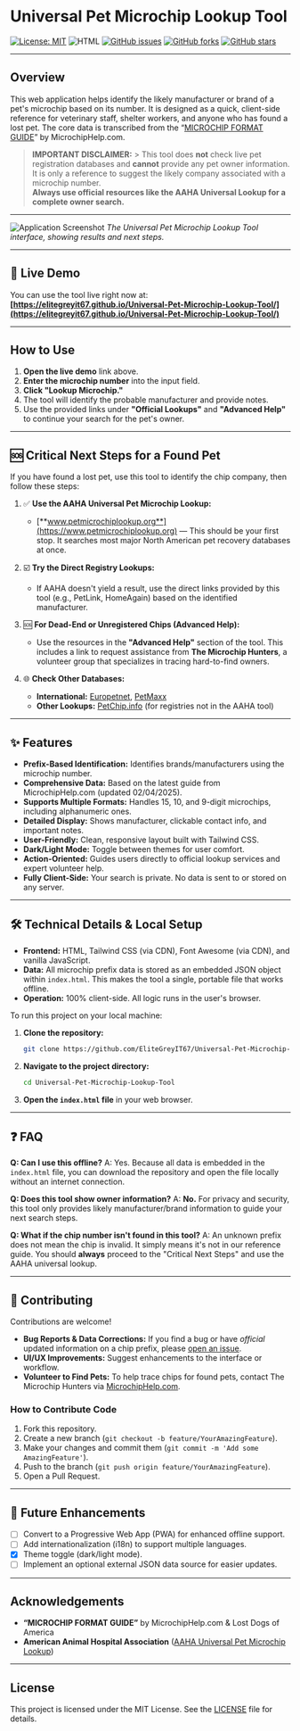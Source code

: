 # Universal Pet Microchip Lookup Tool

[![License: MIT](https://img.shields.io/badge/License-MIT-yellow.svg)](https://opensource.org/licenses/MIT)
![HTML](https://img.shields.io/badge/language-HTML-blue)
[![GitHub issues](https://img.shields.io/github/issues/EliteGreyIT67/Universal-Pet-Microchip-Lookup-Tool)](https://github.com/EliteGreyIT67/Universal-Pet-Microchip-Lookup-Tool/issues)
[![GitHub forks](https://img.shields.io/github/forks/EliteGreyIT67/Universal-Pet-Microchip-Lookup-Tool)](https://github.com/EliteGreyIT67/Universal-Pet-Microchip-Lookup-Tool/network)
[![GitHub stars](https://img.shields.io/github/stars/EliteGreyIT67/Universal-Pet-Microchip-Lookup-Tool)](https://github.com/EliteGreyIT67/Universal-Pet-Microchip-Lookup-Tool/stargazers)

---

## Overview

This web application helps identify the likely manufacturer or brand of a pet's microchip based on its number. It is designed as a quick, client-side reference for veterinary staff, shelter workers, and anyone who has found a lost pet. The core data is transcribed from the “[MICROCHIP FORMAT GUIDE](https://www.microchiphelp.com/uploads/9/9/7/3/9973230/format_03-29-2025.pdf)” by MicrochipHelp.com.

> **IMPORTANT DISCLAIMER:** > This tool does **not** check live pet registration databases and **cannot** provide any pet owner information. It is only a reference to suggest the likely company associated with a microchip number.  
> **Always use official resources like the AAHA Universal Lookup for a complete owner search.**

---

![Application Screenshot](https://imgur.com/79HgsZO.png)
*The Universal Pet Microchip Lookup Tool interface, showing results and next steps.*

---

## 📍 Live Demo

You can use the tool live right now at:
**[https://elitegreyit67.github.io/Universal-Pet-Microchip-Lookup-Tool/](https://elitegreyit67.github.io/Universal-Pet-Microchip-Lookup-Tool/)**

---

## How to Use

1.  **Open the live demo** link above.
2.  **Enter the microchip number** into the input field.
3.  **Click "Lookup Microchip."**
4.  The tool will identify the probable manufacturer and provide notes.
5.  Use the provided links under **"Official Lookups"** and **"Advanced Help"** to continue your search for the pet's owner.

---

## 🆘 Critical Next Steps for a Found Pet

If you have found a lost pet, use this tool to identify the chip company, then follow these steps:

1.  ✅ **Use the AAHA Universal Pet Microchip Lookup:**
    * [**www.petmicrochiplookup.org**](https://www.petmicrochiplookup.org) — This should be your first stop. It searches most major North American pet recovery databases at once.

2.  ☑️ **Try the Direct Registry Lookups:**
    * If AAHA doesn't yield a result, use the direct links provided by this tool (e.g., PetLink, HomeAgain) based on the identified manufacturer.

3.  🆘 **For Dead-End or Unregistered Chips (Advanced Help):**
    * Use the resources in the **"Advanced Help"** section of the tool. This includes a link to request assistance from **The Microchip Hunters**, a volunteer group that specializes in tracing hard-to-find owners.

4.  🌐 **Check Other Databases:**
    * **International:** [Europetnet](https://www.europetnet.com), [PetMaxx](https://www.petmaxx.com)
    * **Other Lookups:** [PetChip.info](https://www.petchip.info) (for registries not in the AAHA tool)

---

## ✨ Features

- **Prefix-Based Identification:** Identifies brands/manufacturers using the microchip number.
- **Comprehensive Data:** Based on the latest guide from MicrochipHelp.com (updated 02/04/2025).
- **Supports Multiple Formats:** Handles 15, 10, and 9-digit microchips, including alphanumeric ones.
- **Detailed Display:** Shows manufacturer, clickable contact info, and important notes.
- **User-Friendly:** Clean, responsive layout built with Tailwind CSS.
- **Dark/Light Mode:** Toggle between themes for user comfort.
- **Action-Oriented:** Guides users directly to official lookup services and expert volunteer help.
- **Fully Client-Side:** Your search is private. No data is sent to or stored on any server.

---

## 🛠️ Technical Details & Local Setup

- **Frontend:** HTML, Tailwind CSS (via CDN), Font Awesome (via CDN), and vanilla JavaScript.
- **Data:** All microchip prefix data is stored as an embedded JSON object within `index.html`. This makes the tool a single, portable file that works offline.
- **Operation:** 100% client-side. All logic runs in the user's browser.

To run this project on your local machine:

1.  **Clone the repository:**
    ```bash
    git clone https://github.com/EliteGreyIT67/Universal-Pet-Microchip-Lookup-Tool.git
    ```
2.  **Navigate to the project directory:**
    ```bash
    cd Universal-Pet-Microchip-Lookup-Tool
    ```
3.  **Open the `index.html` file** in your web browser.

---

## ❓ FAQ

**Q: Can I use this offline?** A: Yes. Because all data is embedded in the `index.html` file, you can download the repository and open the file locally without an internet connection.

**Q: Does this tool show owner information?** A: **No.** For privacy and security, this tool only provides likely manufacturer/brand information to guide your next search steps.

**Q: What if the chip number isn't found in this tool?** A: An unknown prefix does not mean the chip is invalid. It simply means it's not in our reference guide. You should **always** proceed to the "Critical Next Steps" and use the AAHA universal lookup.

---

## 🤝 Contributing

Contributions are welcome!

- **Bug Reports & Data Corrections:** If you find a bug or have *official* updated information on a chip prefix, please [open an issue](https://github.com/EliteGreyIT67/Universal-Pet-Microchip-Lookup-Tool/issues).
- **UI/UX Improvements:** Suggest enhancements to the interface or workflow.
- **Volunteer to Find Pets:** To help trace chips for found pets, contact The Microchip Hunters via [MicrochipHelp.com](https://www.microchiphelp.com/).

### How to Contribute Code

1.  Fork this repository.
2.  Create a new branch (`git checkout -b feature/YourAmazingFeature`).
3.  Make your changes and commit them (`git commit -m 'Add some AmazingFeature'`).
4.  Push to the branch (`git push origin feature/YourAmazingFeature`).
5.  Open a Pull Request.

---

## 🚀 Future Enhancements

- [ ] Convert to a Progressive Web App (PWA) for enhanced offline support.
- [ ] Add internationalization (i18n) to support multiple languages.
- [x] Theme toggle (dark/light mode).
- [ ] Implement an optional external JSON data source for easier updates.

---

## Acknowledgements

- **“MICROCHIP FORMAT GUIDE”** by MicrochipHelp.com & Lost Dogs of America
- **American Animal Hospital Association** ([AAHA Universal Pet Microchip Lookup](https://www.petmicrochiplookup.org))

---

## License

This project is licensed under the MIT License. See the [LICENSE](LICENSE) file for details.
